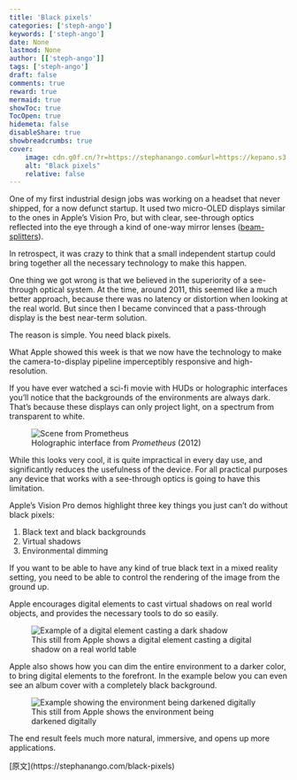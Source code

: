 ```yaml
---
title: 'Black pixels'
categories: ['steph-ango']
keywords: ['steph-ango']
date: None
lastmod: None
author: [['steph-ango']]
tags: ['steph-ango']
draft: false 
comments: true
reward: true 
mermaid: true 
showToc: true 
TocOpen: true 
hidemeta: false 
disableShare: true 
showbreadcrumbs: true 
cover:
    image: cdn.g0f.cn/?r=https://stephanango.com&url=https://kepano.s3.amazonaws.com/prometheus-ui.jpg
    alt: "Black pixels"
    relative: false
---
```


<div>

<p>One of my first industrial design jobs was working on a headset that never shipped, for a now defunct startup. It used two micro-OLED displays similar to the ones in Apple’s Vision Pro, but with clear, see-through optics reflected into the eye through a kind of one-way mirror lenses (<a href="https://en.wikipedia.org/wiki/Beam_splitter" target="_blank">beam-splitters</a>).</p>
<p>In retrospect, it was crazy to think that a small independent startup could bring together all the necessary technology to make this happen.</p>
<p>One thing we got wrong is that we believed in the superiority of a see-through optical system. At the time, around 2011, this seemed like a much better approach, because there was no latency or distortion when looking at the real world. But since then I became convinced that a pass-through display is the best near-term solution.</p>
<p>The reason is simple. You need black pixels.</p>
<p>What Apple showed this week is that we now have the technology to make the camera-to-display pipeline imperceptibly responsive and high-resolution.</p>
<p>If you have ever watched a sci-fi movie with HUDs or holographic interfaces you’ll notice that the backgrounds of the environments are always dark. That’s because these displays can only project light, on a spectrum from transparent to white.</p>
<figure class="wide">
<img alt="Scene from Prometheus" src="cdn.g0f.cn/?r=https://stephanango.com&url=https://kepano.s3.amazonaws.com/prometheus-ui.jpg"/>
<figcaption>Holographic interface from <em>Prometheus</em> (2012)</figcaption>
</figure>
<p>While this looks very cool, it is quite impractical in every day use, and significantly reduces the usefulness of the device. For all practical purposes any device that works with a see-through optics is going to have this limitation.</p>
<p>Apple’s Vision Pro demos highlight three key things you just can’t do without black pixels:</p>
<ol>
<li>Black text and black backgrounds</li>
<li>Virtual shadows</li>
<li>Environmental dimming</li>
</ol>
<p>If you want to be able to have any kind of true black text in a mixed reality setting, you need to be able to control the rendering of the image from the ground up.</p>
<p>Apple encourages digital elements to cast virtual shadows on real world objects, and provides the necessary tools to do so easily.</p>
<figure class="wide">
<img alt="Example of a digital element casting a dark shadow" src="cdn.g0f.cn/?r=https://stephanango.com&url=https://kepano.s3.amazonaws.com/vision-pro-hello.jpeg"/>
<figcaption>This still from Apple shows a digital element casting a digital shadow on a real world table</figcaption>
</figure>
<p>Apple also shows how you can dim the entire environment to a darker color, to bring digital elements to the forefront. In the example below you can even see an album cover with a completely black background.</p>
<figure class="wide">
<img alt="Example showing the environment being darkened digitally" src="cdn.g0f.cn/?r=https://stephanango.com&url=https://kepano.s3.amazonaws.com/vision-pro-dimming.jpeg"/>
<figcaption>This still from Apple shows the environment being darkened digitally</figcaption>
</figure>
<p>The end result feels much more natural, immersive, and opens up more applications.</p>

</div>

<div>
[原文](https://stephanango.com/black-pixels)
</div>

